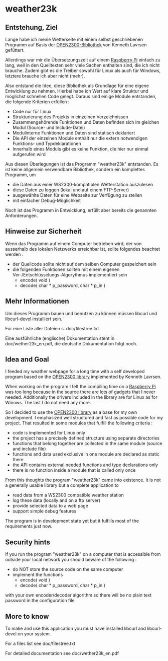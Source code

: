 # weather23k

## Entstehung, Ziel
Lange habe ich meine Wetterseite mit einem selbst geschriebenen Programm auf Basis
der [OPEN2300-Bibliothek](http://lavrsen.dk/foswiki/bin/view/Open2300/WebHome) von Kenneth Lavrsen
gefüttert.

Allerdings war mir die Übersetzungszeit auf einem [Raspberry Pi](http://www.raspberrypi.org/) einfach zu lang, weil
in den Quelltexten sehr viele Sachen enthalten sind, die ich nicht brauche. Zudem gibt
es die Treiber sowohl für Linux als auch für Windows, letztere brauche ich aber nicht
(mehr).

Also entstand die Idee, diese Bibliothek als Grundlage für eine eigene Entwicklung zu
nehmen. Hierbei habe ich Wert auf klare Struktur und möglichst schnellen Code gelegt. Daraus
sind einige Module entstanden, die folgende Kriterien erfüllen :

- Code nur für Linux
- Strukturierung des Projekts in einzelnen Verzeichnissen
- Zusammengehörende Funktionen und Daten befinden sich im gleichen Modul (Source- und Include-Datei)
- Modulinterne Funktionen und Daten sind statisch deklariert
- Die API der einzelnen Module enthält nur die extern notwendigen Funktions- und Typdeklarationen
- Innerhalb eines Moduls gibt es keine Funktion, die hier nur einmal aufgerufen wird

Aus diesen Überlegungen ist das Programm "weather23k" entstanden. Es ist keine allgemein
verwendbare Bibliothek, sondern ein komplettes Programm, um
- die Daten aus einer WS2300-kompatiblen Wetterstation auszulesen
- diese Daten zu loggen (lokal und auf einem FTP-Server)
- ausgewählte Daten für eine Webseite zur Verfügung zu stellen
- mit einfacher Debug-Möglichkeit

Noch ist das Programm in Entwicklung, erfüllt aber bereits die genannten Anforderungen.

## Hinweise zur Sicherheit
Wenn das Programm auf einem Computer betrieben wird, der von ausserhalb des lokalen Netzwerks
erreichbar ist, sollte folgendes beachtet werden :
- der Quellcode sollte nicht auf dem selben Computer gespeichert sein
- die folgenden Funktionen sollten mit einem eigenen Ver-/Entschlüsselungs-Algorythmus
implementiert sein
    - encode( void )
    - decode( char * p_password, char * p_in )

## Mehr Informationen
Um dieses Programm bauen und benutzen zu können müssen libcurl und
libcurl-devel installiert sein.

Für eine Liste aller Dateien s. doc/filestree.txt

Eine ausführliche (englische) Dokumentation steht in doc/wether23k_en.pdf, die deutsche
Dokumentation folgt noch.

## Idea and Goal
I feeded my weather webpage for a long time with a self developed
program based on the [OPEN2300 library](http://lavrsen.dk/foswiki/bin/view/Open2300/WebHome)
implemented by Kenneth Lavrsen.

When working on the program I felt the compiling time on a [Raspberry Pi](http://www.raspberrypi.org/)
was too long because in the source there are lots of gadgets that I never needed. Additionally
the drivers included in the library are for Linux as for Winows. The last I do not need any more.

So I decided to use the [OPEN2300 library](http://lavrsen.dk/foswiki/bin/view/Open2300/WebHome)
as a base for my own development. I emphasized well structured and fast as possible code for
my project. That resulted in some modules that fulfill the following criteria :
- code is implemented for Linux only
- the project has a precisely defined structure using separate directories
- functions that belong together are collected in the same module (source and include file)
- functions and data used exclusive in one module are declared as static there
- the API contains external needed functions and type declarations only
- there is no function inside a module that is called only once

From this thoughts the program "weather23k" came into existence. It is not a
generally usable library but a complete application to
- read data from a WS2300 compatible weather station
- log these data (locally and on a ftp server)
- provide selected data to a web page
- support simple debug features

The program is in development state yet but it fulfills most of the requirements just now.

## Security hints
If you run the program "weather23k" on a computer that is accessible from
outside your local network you should beware of the following :
- do NOT store the source code on the same computer
- implement the functions
    - encode( void )
    - decode( char * p_password, char * p_in )

with your own encoder/decoder algorithm so there will be no plain text
password in the configuration file

## More to know
To make and use this application you must have installed libcurl and
libcurl-devel on your system.

For a files list see doc/filestree.txt

For detailed documentation see doc/wether23k_en.pdf
